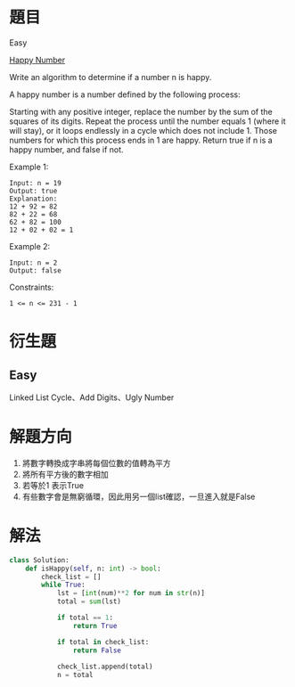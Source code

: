 # 題目
Easy

[Happy Number](https://leetcode.com/problems/happy-number/)

Write an algorithm to determine if a number n is happy.

A happy number is a number defined by the following process:

Starting with any positive integer, replace the number by the sum of the squares of its digits.
Repeat the process until the number equals 1 (where it will stay), or it loops endlessly in a cycle which does not include 1.
Those numbers for which this process ends in 1 are happy.
Return true if n is a happy number, and false if not.


Example 1:
```
Input: n = 19
Output: true
Explanation:
12 + 92 = 82
82 + 22 = 68
62 + 82 = 100
12 + 02 + 02 = 1
```

Example 2:
```
Input: n = 2
Output: false
```

Constraints:
```
1 <= n <= 231 - 1
```

# 衍生題
## Easy
Linked List Cycle、Add Digits、Ugly Number

# 解題方向
1. 將數字轉換成字串將每個位數的值轉為平方
2. 將所有平方後的數字相加
3. 若等於1 表示True
4. 有些數字會是無窮循環，因此用另一個list確認，一旦進入就是False



# 解法

```python
class Solution:
    def isHappy(self, n: int) -> bool:
        check_list = []
        while True:
            lst = [int(num)**2 for num in str(n)]
            total = sum(lst)

            if total == 1:
                return True

            if total in check_list:
                return False
           
            check_list.append(total)
            n = total
```